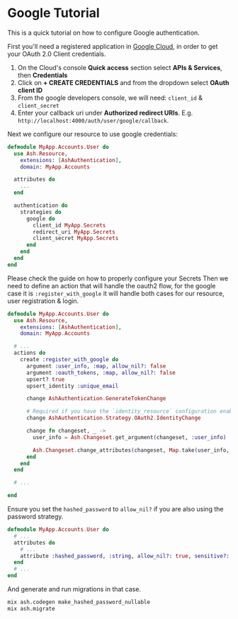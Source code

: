 # Google Tutorial

This is a quick tutorial on how to configure Google authentication.

First you'll need a registered application in [Google Cloud](https://console.cloud.google.com/welcome), in order to get your OAuth 2.0 Client credentials.

1. On the Cloud's console **Quick access** section select **APIs & Services**, then **Credentials**
2. Click on **+ CREATE CREDENTIALS** and from the dropdown select **OAuth client ID**
3. From the google developers console, we will need: `client_id` & `client_secret`
4. Enter your callback uri under **Authorized redirect URIs**. E.g. `http://localhost:4000/auth/user/google/callback`.

Next we configure our resource to use google credentials:

```elixir
defmodule MyApp.Accounts.User do
  use Ash.Resource,
    extensions: [AshAuthentication],
    domain: MyApp.Accounts

  attributes do
    ...
  end

  authentication do
    strategies do
      google do
        client_id MyApp.Secrets
        redirect_uri MyApp.Secrets
        client_secret MyApp.Secrets
      end
    end
  end
end
```

Please check the guide on how to properly configure your Secrets
Then we need to define an action that will handle the oauth2 flow, for the google case it is `:register_with_google` it will handle both cases for our resource, user registration & login.

```elixir
defmodule MyApp.Accounts.User do
  use Ash.Resource,
    extensions: [AshAuthentication],
    domain: MyApp.Accounts

  # ...
  actions do
    create :register_with_google do
      argument :user_info, :map, allow_nil?: false
      argument :oauth_tokens, :map, allow_nil?: false
      upsert? true
      upsert_identity :unique_email

      change AshAuthentication.GenerateTokenChange

      # Required if you have the `identity_resource` configuration enabled.
      change AshAuthentication.Strategy.OAuth2.IdentityChange

      change fn changeset, _ ->
        user_info = Ash.Changeset.get_argument(changeset, :user_info)

        Ash.Changeset.change_attributes(changeset, Map.take(user_info, ["email"]))
      end
    end
  end

  # ...

end
```

Ensure you set the `hashed_password` to `allow_nil?` if you are also using the password strategy.

```elixir
defmodule MyApp.Accounts.User do
  # ...
  attributes do
    # ...
    attribute :hashed_password, :string, allow_nil?: true, sensitive?: true
  end
  # ...
end
```

And generate and run migrations in that case.

```bash
mix ash.codegen make_hashed_password_nullable
mix ash.migrate
```
